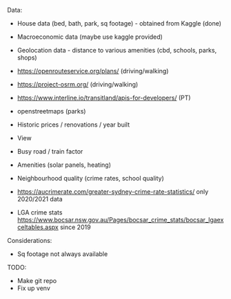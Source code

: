 Data:
 - House data (bed, bath, park, sq footage) - obtained from Kaggle (done)
 - Macroeconomic data (maybe use kaggle provided)
 - Geolocation data - distance to various amenities (cbd, schools, parks, shops)
  - https://openrouteservice.org/plans/ (driving/walking)
  - https://project-osrm.org/ (driving/walking)
  - https://www.interline.io/transitland/apis-for-developers/ (PT)
  - openstreetmaps (parks)

 - Historic prices / renovations / year built
 - View
 - Busy road / train factor
 - Amenities (solar panels, heating)
 - Neighbourhood quality (crime rates, school quality)
  - https://aucrimerate.com/greater-sydney-crime-rate-statistics/ only 2020/2021 data
  - LGA crime stats https://www.bocsar.nsw.gov.au/Pages/bocsar_crime_stats/bocsar_lgaexceltables.aspx since 2019

 Considerations:
  - Sq footage not always available

TODO:
  - Make git repo
  - Fix up venv